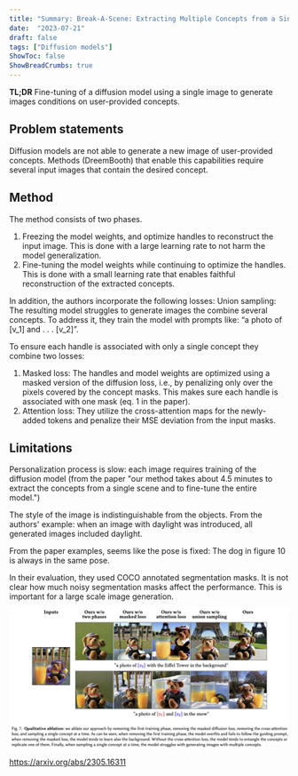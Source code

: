 ```yaml
---
title: "Summary: Break-A-Scene: Extracting Multiple Concepts from a Single Image"
date:  "2023-07-21"
draft: false
tags: ["Diffusion models"] 
ShowToc: false
ShowBreadCrumbs: true
---
```


**TL;DR**
Fine-tuning of a diffusion model using a single image to generate images conditions on user-provided concepts.

## Problem statements
Diffusion models are not able to generate a new image of user-provided concepts. Methods (DreemBooth) that enable this capabilities require several input images that contain the desired concept.

## Method
The method consists of two phases.
1. Freezing the model weights, and optimize handles to reconstruct the input image. This is done with a large learning rate to not harm the model generalization.
2. Fine-tuning the model weights while continuing to optimize the handles. This is done with a small learning rate that enables faithful reconstruction of the extracted concepts.

In addition, the authors incorporate the following losses:
Union sampling: The resulting model struggles to generate images the combine several concepts. To address it, they train the model with prompts like: “a photo of [v_1] and . . . [v_2]”.

To ensure each handle is associated with only a single concept they combine two losses:
1. Masked loss: The handles and model weights are optimized using a masked version of the diffusion loss, i.e., by penalizing only over the pixels covered by the concept masks. This makes sure each handle is associated with one mask (eq. 1 in the paper).
2. Attention loss: They utilize the cross-attention maps for the newly-added tokens and penalize their MSE deviation from the input masks.


## Limitations
Personalization process is slow: each image requires training of the diffusion model (from the paper "our method takes about 4.5 minutes to extract the concepts from a single scene and to fine-tune the entire model.")

The style of the image is indistinguishable from the objects. From the authors' example: when an image with daylight was introduced, all generated images included daylight.

From the paper examples, seems like the pose is fixed: The dog in figure 10 is always in the same pose.

In their evaluation, they used COCO annotated segmentation masks. It is not clear how much noisy segmentation masks affect the performance. This is important for a large scale image generation.




![Generated image example](eval.jpg#center)

<!-- <figure>
    <img src="/content/posts/20230721_break_a_scene/method.jpg"
         alt="Image generation process"
         width="764">
</figure> -->
<!-- <figure>
    <img src="eval.jpg"
         alt="Generated image example"
         width="764">
</figure> -->

<https://arxiv.org/abs/2305.16311>

